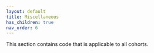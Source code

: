```yaml
---
layout: default
title: Miscellaneous
has_children: true
nav_order: 6
---
```


This section contains code that is applicable to all cohorts.